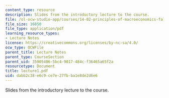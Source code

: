 ```yaml
---
content_type: resource
description: Slides from the introductory lecture to the course.
file: /ol-ocw-studio-app/courses/14-02-principles-of-macroeconomics-fall-2004/dabb2c38e6c9ce7e27fbba1e8de2d6e6_lecture1.pdf
file_size: 16850
file_type: application/pdf
learning_resource_types:
- Lecture Notes
license: https://creativecommons.org/licenses/by-nc-sa/4.0/
ocw_type: OCWFile
parent_title: Lecture Notes
parent_type: CourseSection
parent_uid: 35905406-5bc4-9017-484c-f36465a65f2a
resourcetype: Document
title: lecture1.pdf
uid: dabb2c38-e6c9-ce7e-27fb-ba1e8de2d6e6
---
```

Slides from the introductory lecture to the course.